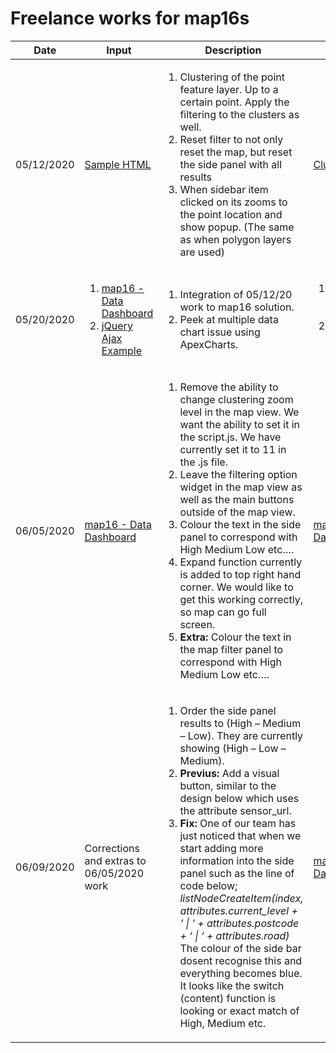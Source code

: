 # Freelance works for **map16**s

<table>
  <thead>
    <tr>
      <th>Date</th>
      <th>Input</th>
      <th>Description</th>
      <th>Result</th>
      <th>Hours</th>
    </tr>
  </thead>
  <tbody>
    <tr>
      <td>05/12/2020</td>
      <td>
        <a href="./051220/inputs/map16_sample_file_1.html" target="_blank">Sample HTML</a>
      </td>
      <td>
        <ol>
          <li>
            Clustering of the point feature layer. Up to a certain point. Apply the filtering to the clusters as
            well.
          </li>
          <li>
            Reset filter to not only reset the map, but reset the side panel with all results
          </li>
          <li>
            When sidebar item clicked on its zooms to the point location and show popup. (The same as when polygon
            layers are used)
          </li>
        </ol>
      </td>
      <td>
        <a href="./051220/index.html" target="_blank">Cluster-Filter</a>
      </td>
      <td>
        <ol>
          <li>
            1:30
          </li>
          <li>
            0:45
          </li>
          <li>
            0:45
          </li>
        </ol>
      </td>
    </tr>
    <tr>
      <td>05/20/2020</td>
      <td>
        <ol>
          <li><a href="./052020/inputs/map16_task_integration_18_5_2020/index.php" target="_blank">map16 - Data
              Dashboard</a></li>
          <li><a href="./052020/inputs/map16_chart_sample/sample3_not_working_2ajax_request.html"
              target="_blank">jQuery Ajax Example</a></li>
        </ol>
      </td>
      <td>
        <ol>
          <li>
            Integration of 05/12/20 work to map16 solution.
          </li>
          <li>
            Peek at multiple data chart issue using ApexCharts.
          </li>
        </ol>
      </td>
      <td>
        <ol>
          <li><a href="./052020/html/1.html" target="_blank">map16 - Data Dashboard</a></li>
          <li><a href="./052020/html/2.html" target="_blank">jQuery Ajax Example</a></li>
        </ol>
      </td>
      <td>
        <ol>
          <li>
            1:00
          </li>
          <li>
            1:00
          </li>
        </ol>
      </td>
    </tr>
    <tr>
      <td>06/05/2020</td>
      <td>
        <a href="./060520/inputs/html/index.html" target="_blank">map16 - Data Dashboard</a>
      </td>
      <td>
        <ol>
          <li>
            Remove the ability to change clustering zoom level in the map view. We want the ability to set it in the
            script.js. We have currently set it to 11 in the .js file.
          </li>
          <li>
            Leave the filtering option widget in the map view as well as the main buttons outside of the map view.
          </li>
          <li>
            Colour the text in the side panel to correspond with High Medium Low etc….
          </li>
          <li>
            Expand function currently is added to top right hand corner. We would like to get this working
            correctly, so map can go full screen.
          </li>
          <li>
            <strong>Extra:</strong> Colour the text in the map filter panel to correspond with High Medium Low etc….
          </li>
        </ol>
      </td>
      <td>
        <a href="./060520/index.html" target="_blank">map16 - Data Dashboard</a>
      </td>
      <td>
        <ol>
          <li>
            0:15
          </li>
          <li>
            0:15
          </li>
          <li>
            0:30
          </li>
          <li>
            0:30
          </li>
          <li>
            0:30
          </li>
        </ol>
      </td>
    </tr>
    <tr>
      <td>06/09/2020</td>
      <td>
        Corrections and extras to 06/05/2020 work
      </td>
      <td>
        <ol>
          <li>
            Order the side panel results to (High – Medium – Low). They are currently showing (High – Low – Medium).
          </li>
          <li>
            <strong>Previus:</strong> Add a visual button, similar to the design below which uses the attribute sensor_url.
          </li>
          <li>
            <strong>Fix:</strong> One of our team has just noticed that when we start adding more information into the side panel such as the line of code below;
            <i>listNodeCreateItem(index, attributes.current_level + ' | ' + attributes.postcode + ‘ | ‘ + attributes.road)</i>
            The colour of the side bar dosent recognise this and everything becomes blue. It looks like the switch (content) function is looking or exact match of High, Medium etc.
          </li>
        </ol>
      </td>
      <td>
        <a href="./060520/index.html" target="_blank">map16 - Data Dashboard</a>
      </td>
      <td>
        <ol>
          <li>
            0:15
          </li>
          <li>
            0:30
          </li>
          <li>
            0:15
          </li>
        </ol>
      </td>
    </tr>
  </tbody>
</table>
